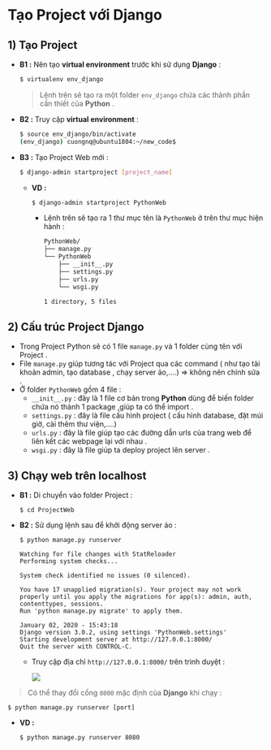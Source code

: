 # Tạo Project với Django
## **1) Tạo Project**
- **B1 :** Nên tạo **virtual environment** trước khi sử dụng **Django** :
    ```sh
    $ virtualenv env_django 
    ```
    > Lệnh trên sẽ tạo ra một folder `env_django` chứa các thành phần cần thiết của **Python** .
- **B2 :** Truy cập **virtual environment** :
    ```sh
    $ source env_django/bin/activate
    (env_django) cuongnq@ubuntu1804:~/new_code$ 
    ```
- **B3 :** Tạo Project Web mới :
    ```sh
    $ django-admin startproject [project_name]
    ```
    - **VD :**
        ```sh
        $ django-admin startproject PythonWeb
        ```
        - Lệnh trên sẽ tạo ra 1 thư mục tên là `PythonWeb` ở trên thư mục hiện hành :
            ```sh
            PythonWeb/
            ├── manage.py
            └── PythonWeb
                ├── __init__.py
                ├── settings.py
                ├── urls.py
                └── wsgi.py

            1 directory, 5 files
            ```
## **2) Cấu trúc Project Django**
- Trong Project Python sẽ có 1 file `manage.py` và 1 folder cùng tên với Project .
- File `manage.py` giúp tương tác với Project qua các command ( như tạo tài khoản admin, tạo database , chạy server ảo,....) => không nên chỉnh sửa .
- Ở folder `PythonWeb` gồm 4 file :
    - `__init__.py` : đây là 1 file cơ bản trong **Python** dùng để biến folder chứa nó thành 1 package ,giúp ta có thể import .
    - `settings.py` : đây là file cấu hình project ( cấu hình database, đặt múi giờ, cài thêm thư viện,....)
    - `urls.py` : đây là file giúp tạo các đường dẫn urls của trang web để liên kết các webpage lại với nhau .
    - `wsgi.py` : đây là file giúp ta deploy project lên server .
## **3) Chạy web trên localhost**
- **B1 :** Di chuyển vào folder Project :
    ```
    $ cd ProjectWeb
    ```
- **B2 :** Sử dụng lệnh sau để khởi động server ảo :
    ```
    $ python manage.py runserver
    ```
    ```
    Watching for file changes with StatReloader
    Performing system checks...

    System check identified no issues (0 silenced).

    You have 17 unapplied migration(s). Your project may not work properly until you apply the migrations for app(s): admin, auth, contenttypes, sessions.
    Run 'python manage.py migrate' to apply them.

    January 02, 2020 - 15:43:18
    Django version 3.0.2, using settings 'PythonWeb.settings'
    Starting development server at http://127.0.0.1:8000/
    Quit the server with CONTROL-C.
    ```
    - Truy cập địa chỉ `http://127.0.0.1:8000/` trên trình duyệt :

        <img src=https://i.imgur.com/FLQL8mW.png>

> Có thể thay đổi cổng `8000` mặc định của **Django** khi chạy :
```
$ python manage.py runserver [port]
```
- **VD :**
    ```
    $ python manage.py runserver 8080
    ```
    

          

